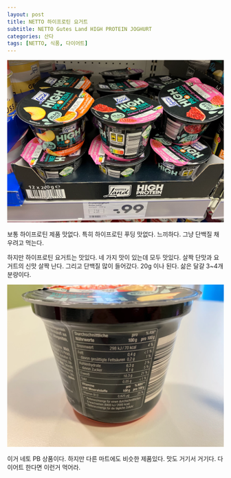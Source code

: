 ```yaml
---
layout: post
title: NETTO 하이프로틴 요거트
subtitle: NETTO Gutes Land HIGH PROTEIN JOGHURT
categories: 산다
tags: [NETTO, 식품, 다이어트]
---
```


![Proteinjoguhrt](/assets/images/posts/2023-07-09-Proteinjoguhrt-1.webp)

보통 하이프로틴 제품 맛없다. 특히 하이프로틴 푸딩 맛없다. 느끼하다. 그냥 단백질 채우려고 먹는다.

하지만 하이프로틴 요거트는 맛있다. 네 가지 맛이 있는데 모두 맛있다. 살짝 단맛과 요거트의 신맛 살짝 난다. 그리고 단백질 많이 들어갔다. 20g 이나 된다. 삶은 달걀 3~4개 분량이다.

![Proteinjoguhrt](/assets/images/posts/2023-07-09-Proteinjoguhrt-2.webp)

이거 네토 PB 상품이다. 하지만 다른 마트에도 비슷한 제품있다. 맛도 거기서 거기다. 다이어트 한다면 이런거 먹어라.
